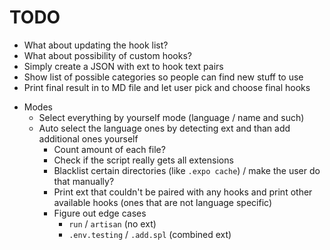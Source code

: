 # TODO

- What about updating the hook list?
- What about possibility of custom hooks?
- Simply create a JSON with ext to hook text pairs
- Show list of possible categories so people can find new stuff to use
- Print final result in to MD file and let user pick and choose final hooks
<!-- -->
- Modes
  - Select everything by yourself mode (language / name and such)
  - Auto select the language ones by detecting ext and than add additional ones yourself
    - Count amount of each file?
    - Check if the script really gets all extensions
    - Blacklist certain directories (like `.expo cache`) / make the user do that manually?
    - Print ext that couldn't be paired with any hooks and print other available hooks (ones that are not language specific)
    - Figure out edge cases
      - `run` / `artisan` (no ext)
      - `.env.testing` / `.add.spl` (combined ext)

